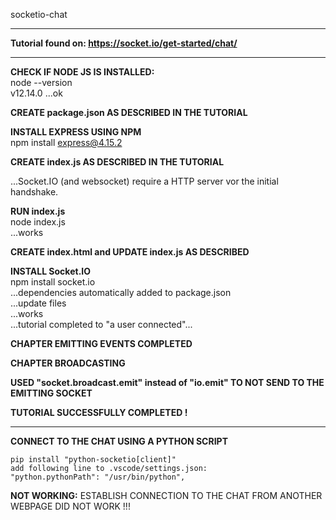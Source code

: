 socketio-chat

---

**Tutorial found on: https://socket.io/get-started/chat/**

---

**CHECK IF NODE JS IS INSTALLED:**  
 node --version  
 v12.14.0
...ok

**CREATE package.json AS DESCRIBED IN THE TUTORIAL**

**INSTALL EXPRESS USING NPM**  
 npm install express@4.15.2

**CREATE index.js AS DESCRIBED IN THE TUTORIAL**

...Socket.IO (and websocket) require a HTTP server vor the initial handshake.

**RUN index.js**  
 node index.js  
 ...works

**CREATE index.html and UPDATE index.js AS DESCRIBED**

**INSTALL Socket.IO**  
 npm install socket.io  
 ...dependencies automatically added to package.json  
 ...update files  
 ...works  
 ...tutorial completed to "a user connected"...

**CHAPTER EMITTING EVENTS COMPLETED**

**CHAPTER BROADCASTING**

**USED "socket.broadcast.emit" instead of "io.emit" TO NOT SEND TO THE EMITTING SOCKET**

**TUTORIAL SUCCESSFULLY COMPLETED !**

---

**CONNECT TO THE CHAT USING A PYTHON SCRIPT**

    pip install "python-socketio[client]"
    add following line to .vscode/settings.json:
    "python.pythonPath": "/usr/bin/python",

**NOT WORKING:**
    ESTABLISH CONNECTION TO THE CHAT FROM ANOTHER WEBPAGE DID NOT WORK !!!
